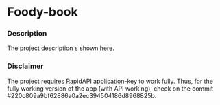 # Foody-book

### Description
The project description s shown [here](https://docs.google.com/presentation/d/1bThvvn0Jwdw-d6CPZ_NZhJRLXetfd7OGILyMlxvuiKc/edit#slide=id.g29d617ccc7b_0_42).

### Disclaimer
The project requires RapidAPI application-key to work fully. Thus, for the fully working version of the app (with API working), check on the commit #220c809a9bf62886a0a2ec394504186d8968825b.
